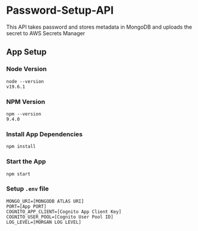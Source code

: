 # Password-Setup-API
This API takes password and stores metadata in MongoDB and uploads the secret to AWS Secrets Manager


## App Setup 

### Node Version
```
node --version
v19.6.1
```
### NPM Version
```
npm --version
9.4.0
```
### Install App Dependencies
```
npm install
```

### Start the App
```
npm start
```

### Setup `.env` file

```
MONGO_URI=[MONGODB ATLAS URI]
PORT=[App PORT]
COGNITO_APP_CLIENT=[Cognito App Client Key]
COGNITO_USER_POOL=[Cognito User Pool ID]
LOG_LEVEL=[MORGAN LOG LEVEL]
```
